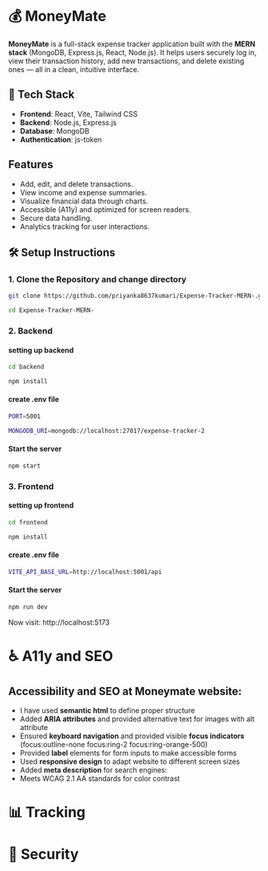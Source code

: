 # 💰 MoneyMate

**MoneyMate** is a full-stack expense tracker application built with the **MERN stack** (MongoDB, Express.js, React, Node.js). It helps users securely log in, view their transaction history, add new transactions, and delete existing ones — all in a clean, intuitive interface.

## 🚀 Tech Stack

- **Frontend**: React, Vite, Tailwind CSS
- **Backend**: Node.js, Express.js
- **Database**: MongoDB
- **Authentication**: js-token

## Features

- Add, edit, and delete transactions.
- View income and expense summaries.
- Visualize financial data through charts.
- Accessible (A11y) and optimized for screen readers.
- Secure data handling.
- Analytics tracking for user interactions.


## 🛠️ Setup Instructions

### 1. Clone the Repository and change directory

```bash
git clone https://github.com/priyanka8637kumari/Expense-Tracker-MERN-.git

cd Expense-Tracker-MERN-
```

### 2. Backend 
  #### setting up backend

```bash
cd backend

npm install
```
  #### create .env file

```bash
PORT=5001

MONGODB_URI=mongodb://localhost:27017/expense-tracker-2
```
  #### Start the server
  ```bash
npm start
```

### 3. Frontend
  #### setting up frontend

```bash
cd frontend

npm install
```
  #### create .env file

```bash
VITE_API_BASE_URL=http://localhost:5001/api
```  

  #### Start the server
  ```bash
npm run dev
```
Now visit: http://localhost:5173



# ♿ A11y and SEO
 ## Accessibility and SEO at Moneymate website:
- I have used **semantic html** to define proper structure
- Added **ARIA attributes** and provided alternative text for images with alt attribute
- Ensured **keyboard navigation** and provided visible **focus indicators** (focus:outline-none focus:ring-2 focus:ring-orange-500)
- Provided **label** elements for form inputs to make accessible forms
- Used **responsive design** to adapt website to different screen sizes
- Added **meta description** for search engines: 
  <meta name="description" content="Track your income and expenses effortlessly with our Expense Tracker app. Manage your finances with ease." />
- Meets WCAG 2.1 AA standards for color contrast


# 📊 Tracking


# 🔐 Security



